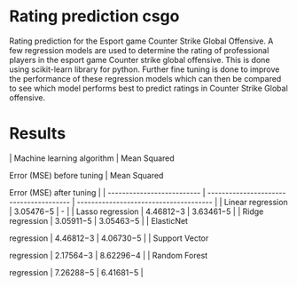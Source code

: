 # Rating prediction csgo
Rating prediction for the Esport game Counter Strike Global Offensive. A few regression models are used to determine the rating of professional players in the esport game Counter strike global offensive. This is done using scikit-learn library for python. Further fine tuning is done to improve the performance of these regression models which can then be compared to see which model performs best to predict ratings in Counter Strike Global offensive.
# Results
| Machine learning algorithm | Mean Squared

Error (MSE) before tuning | Mean Squared

Error (MSE) after tuning |
| -------------------------- | --------------------------------------- | -------------------------------------- |
| Linear regression          | 3.05476−5                               | \-                                     |
| Lasso regression           | 4.46812−3                               | 3.63461−5                              |
| Ridge regression           | 3.05911−5                               | 3.05463−5                              |
| ElasticNet

regression     | 4.46812−3                               | 4.06730−5                              |
| Support Vector

regression | 2.17564−3                               | 8.62296−4                              |
| Random Forest

regression  | 7.26288−5                               | 6.41681−5                              |
